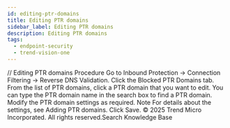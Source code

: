 ```yaml
---
id: editing-ptr-domains
title: Editing PTR domains
sidebar_label: Editing PTR domains
description: Editing PTR domains
tags:
  - endpoint-security
  - trend-vision-one
---
```


/*<![CDATA[*/ $('#title').html($('meta[name=map-description]').attr('content')); /*]]>*/ Editing PTR domains Procedure Go to Inbound Protection → Connection Filtering → Reverse DNS Validation. Click the Blocked PTR Domains tab. From the list of PTR domains, click a PTR domain that you want to edit. You can type the PTR domain name in the search box to find a PTR domain. Modify the PTR domain settings as required. Note For details about the settings, see Adding PTR domains. Click Save. © 2025 Trend Micro Incorporated. All rights reserved.Search Knowledge Base
